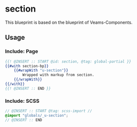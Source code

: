 # section

This blueprint is based on the blueprint of Veams-Components.

## Usage

### Include: Page

``` hbs
{{! @INSERT :: START @id: section, @tag: global-partial }}
{{#with section-bp}}
	{{#wrapWith "u-section"}}
		Wrapped with markup from section.
	{{/wrapWith}}
{{/with}}
{{! @INSERT :: END }}
```

### Include: SCSS

``` scss
// @INSERT :: START @tag: scss-import //
@import "globals/_u-section";
// @INSERT :: END
```
